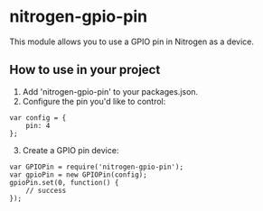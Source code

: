# nitrogen-gpio-pin

This module allows you to use a GPIO pin in Nitrogen as a device.

## How to use in your project

1. Add 'nitrogen-gpio-pin' to your packages.json.
2. Configure the pin you'd like to control:
```
var config = {
    pin: 4  
};
```

3. Create a GPIO pin device:
```
var GPIOPin = require('nitrogen-gpio-pin');
var gpioPin = new GPIOPin(config); 
gpioPin.set(0, function() {
    // success
});
```